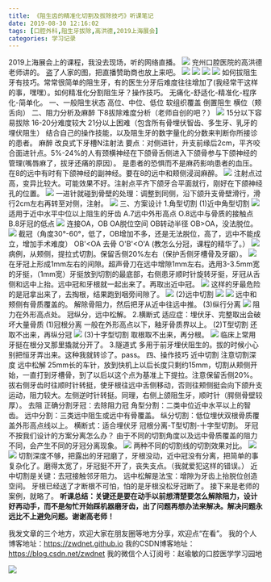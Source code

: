 ```yaml
---
title: 《阻生齿的精准化切割及拔除技巧》听课笔记
date: 2019-08-30 12:16:02
tags: [口腔外科,阻生牙拔除,高洪德,2019上海展会]
categories: 学习记录
---
```

2019上海展会上的课程，我没去现场，听的网络直播。
![](https://zymblog-1258069789.cos.ap-chengdu.myqcloud.com/blog0156-zszcjzqg/01.png)
兖州口腔医院的高洪德老师讲的。
盗了人家的图，把直播赞助商也放上来吧。
![](https://zymblog-1258069789.cos.ap-chengdu.myqcloud.com/blog0156-zszcjzqg/02.png)
![](https://zymblog-1258069789.cos.ap-chengdu.myqcloud.com/blog0156-zszcjzqg/03.png)
![](https://zymblog-1258069789.cos.ap-chengdu.myqcloud.com/blog0156-zszcjzqg/04.png)
![](https://zymblog-1258069789.cos.ap-chengdu.myqcloud.com/blog0156-zszcjzqg/05.png)
如何拔阻生牙有技巧。常常很简单的阻生牙，有的医生分牙后难度往往增加了(我经常干这样的事，嘿嘿）。如何精准化分割阻生牙？操作技巧。
无痛化-舒适化-精准化-程序化-简单化。
一、一般阻生状态
高位、中位、低位
软组织覆盖
倒置阻生
横位（颊舌向）
二、阻力分析及麻醉
下8拔除难度分析（老师自创的吧？）
![](https://zymblog-1258069789.cos.ap-chengdu.myqcloud.com/blog0156-zszcjzqg/06.png)
15分以下容易拔除
16-20分难度较大
21分以上困难（包含所有骨埋伏智齿、多生牙、乳牙的埋伏阻生）
结合自己的操作技能，以及阻生牙的数字量化的分数来判断你所接诊的患者。
麻醉
改良式下牙槽N注射法
要点：对侧进针，升支前缘后2cm，平齐咬合面进针点。5%-24%的人有颈横神经在下颌骨舌侧进入下颌骨参与下颌神经的管理(嘴唇麻了，拔牙还痛的原因）。
是患者的恐惧而不是麻药影响患者的血压。
在8的远中有时有下颌神经的副神经。要在8的远中和颊侧浸润麻醉。
![](https://zymblog-1258069789.cos.ap-chengdu.myqcloud.com/blog0156-zszcjzqg/07.png)
注射点过高，变异比较大。可能效果不好。注射点平齐下颌牙合平面就行，刚好在下颌神经孔的位置。
![](https://zymblog-1258069789.cos.ap-chengdu.myqcloud.com/blog0156-zszcjzqg/08.png)
一进针就碰到骨壁的处理：调整到同侧，沿下颌升支骨壁滑行，滑行2cm左右再转至对侧，注射。
![](https://zymblog-1258069789.cos.ap-chengdu.myqcloud.com/blog0156-zszcjzqg/09.png)
三、方案设计
1.角型切割
(1)近中角型切割
![](https://zymblog-1258069789.cos.ap-chengdu.myqcloud.com/blog0156-zszcjzqg/10.png)
适用于近中水平中位以上阻生的牙齿
A.7远中外形高点
O.8远中与骨质的接触点
B.8牙冠的低点
![](https://zymblog-1258069789.cos.ap-chengdu.myqcloud.com/blog0156-zszcjzqg/11.png)
连接OA，OB
OA脱位空间
OB转动半径
OB>OA，没法脱位。
![](https://zymblog-1258069789.cos.ap-chengdu.myqcloud.com/blog0156-zszcjzqg/12.png)
截冠（角度30°-60°，低了，OB增加不多，还是无法脱位，高了，远中不能成立，增加手术难度）
OB'<OA
去骨
O'B'<O'A
(教怎么分冠，课程的精华了。）
![](https://zymblog-1258069789.cos.ap-chengdu.myqcloud.com/blog0156-zszcjzqg/13.png)
病例，从颊侧，提拉式切割。保留舌侧20%左右（保护舌侧牙槽骨及牙龈）。
![](https://zymblog-1258069789.cos.ap-chengdu.myqcloud.com/blog0156-zszcjzqg/14.png)
在牙冠上形成1mm左右的间隙。超声骨刀在远中增隙1mm左右。选用3-3.5mm宽的牙挺，（1mm宽）牙挺放到切割的最底部，右侧患牙顺时针旋转牙挺，牙冠从舌侧和远中上抬。远中冠和牙根就一起出来了。再取出近中冠。
![](https://zymblog-1258069789.cos.ap-chengdu.myqcloud.com/blog0156-zszcjzqg/15.png)
这样的牙最危险的是冠拿出来了，去掏根，结果跑到咽旁间隙了。
![](https://zymblog-1258069789.cos.ap-chengdu.myqcloud.com/blog0156-zszcjzqg/16.png)
(2)远中切割
![](https://zymblog-1258069789.cos.ap-chengdu.myqcloud.com/blog0156-zszcjzqg/17.png)
![](https://zymblog-1258069789.cos.ap-chengdu.myqcloud.com/blog0156-zszcjzqg/18.png)
远中和颊侧有骨质覆盖的。
解除骨阻力，然后把牙从近中往远中推。
(3)纵行分离
![](https://zymblog-1258069789.cos.ap-chengdu.myqcloud.com/blog0156-zszcjzqg/19.png)
阻力在外形高点处。
冠纵分，远中松解。
2.横断式
适应症：埋伏牙、完整取出会破坏大量骨质
(1)冠根分离
一般在外形高点以下，釉牙骨质界以上。
(2)T型切割
还取不出来，再纵分冠
![](https://zymblog-1258069789.cos.ap-chengdu.myqcloud.com/blog0156-zszcjzqg/20.png)
(3)十字型切割
取根取不出来，再分根。
![](https://zymblog-1258069789.cos.ap-chengdu.myqcloud.com/blog0156-zszcjzqg/21.png)
临床上常用牙挺在根分叉那里撬就分开了。
3.隧道式
多用于前牙埋伏阻生的。拔的时候小心别把恒牙弄出来。这种我就转诊了。pass。
四、操作技巧
近中切割
注意切割深度
远中松解
25mm长的车针，放到快机上以后长度只剩约15mm，切割从颊侧开始，一直打到牙槽骨，到了以后以这个点为基准上下提拉。注意保留舌侧20%。拔右侧牙齿时往顺时针转挺，使牙根往远中舌侧移动，否则往颊侧挺会向下颌升支运动，阻力较大。左侧逆时针转挺。同理，右侧上颌阻生牙，顺时针（腭侧骨壁较厚）。
去阻
正确分割牙冠：去除阻力冠
角型分割：二类中位近中水平以上的智齿。
远中分割：三类远中阻生或远中有骨覆盖。
纵分切割：低位埋伏双根骨质覆盖外形高点线以上。
横断式：适合埋伏牙
冠根分离-T型切割-十字型切割。
牙冠不按我们设计的方案分离怎么办？
由于不同的切割角度以及远中骨质覆盖的阻力不同，会产生不同的牙冠分离现象。
![](https://zymblog-1258069789.cos.ap-chengdu.myqcloud.com/blog0156-zszcjzqg/22.png)
两种不同的切割线的切割效果对比。
![](https://zymblog-1258069789.cos.ap-chengdu.myqcloud.com/blog0156-zszcjzqg/23.png)
![](https://zymblog-1258069789.cos.ap-chengdu.myqcloud.com/blog0156-zszcjzqg/24.png)
切割深度不够，把露出的牙冠磨了，牙根没动，近中冠没有分离，把简单的事复杂化了。磨得太宽了，牙冠挺不开了，丧失支点。（我就爱犯这样的错误。）
近中切割是关键：去冠接触邻牙阻力。
远中松解是法宝：增隙为牙齿上抬脱位创造空间。
牙根已经送了才断根不可怕，怕的是牙根没松牙冠断了。
接下来是老师的案例，就略了。
**听课总结：关键还是要在动手以前想清楚要怎么解除阻力，设计好再动手，而不是匆忙开始踩机器磨牙齿，出了问题再想办法来解决。解决问题永远比不上避免问题。谢谢高老师！**

我发文章的三个地方，欢迎大家在朋友圈等地方分享，欢迎点“在看”。
我的个人博客地址：https://zwdnet.github.io
我的CSDN博客地址：https://blog.csdn.net/zwdnet
我的微信个人订阅号：赵瑜敏的口腔医学学习园地


![](https://zymblog-1258069789.cos.ap-chengdu.myqcloud.com/other/wx.jpg)
